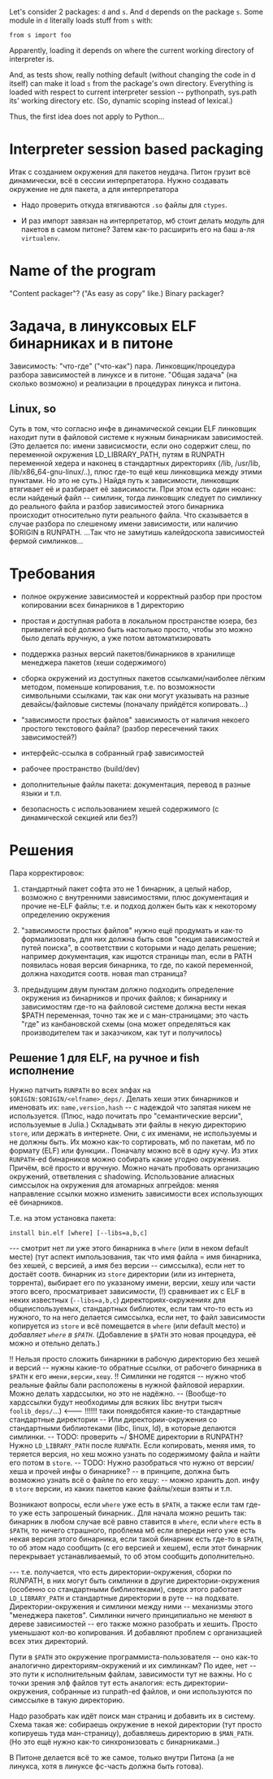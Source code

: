 Let's consider 2 packages: `d` and `s`.
And `d` depends on the package `s`.
Some module in `d` literally loads stuff from `s` with:

    from s import foo

Apparently, loading it depends on where the current working directory of interpreter is.

And, as tests show, really nothing default (without changing the code in d itself)
can make it load `s` from the package's own directory.
Everything is loaded with respect to current interpreter session -- pythonpath, sys.path its' working directory etc.
(So, dynamic scoping instead of lexical.)

Thus, the first idea does not apply to Python...


# Interpreter session based packaging

Итак с созданием окружения для пакетов неудача.
Питон грузит всё динамически, всё в сессии интерпретатора.
Нужно создавать окружение не для пакета, а для интерпретатора

* Надо проверить откуда втягиваются `.so` файлы для `ctypes`.

* И раз импорт завязан на интерпретатор, мб стоит делать модуль для пакетов в самом питоне?
  Затем как-то расширить его на баш а-ля `virtualenv`.




# Name of the program

"Content packager"?
("As easy as copy" like.)
Binary packager?





# Задача, в линуксовых ELF бинарниках и в питоне

Зависимость: "что-где" ("что-как") пара.
Линковщик/процедура разбора зависимостей в линуксе и в питоне.
"Общая задача" (на сколько возможно) и реализации в процедурах линукса и питона.

## Linux, so

Суть в том, что согласно инфе в динамической секции ELF
линковщик находит пути в файловой системе к нужным бинарникам зависимостей.
   (Это делается по:
   имени зависисмости, если оно содержит слеш,
   по переменной окружения LD_LIBRARY_PATH,
   путям в RUNPATH переменной хедера
   и наконец в стандартных директориях (/lib, /usr/lib, /lib/x86_64-gnu-linux/..),
   плюс где-то ещё кеш линковщика между этими пунктами.
   Но это не суть.)
Найдя путь к зависимости, линковщик втягивает её и разбирает её зависимости.
При этом есть один нюанс:
если найденый файл -- симлинк,
тогда линковщик следует по симлинку до реального файла
и разбор зависимостей этого бинарника происходит относительно пути реального файла.
Что сказывается в случае разбора по слешеному имени зависимости, или наличию $ORIGIN в RUNPATH.
...Так что не замутишь калейдоскопа зависимостей фермой симлинков...




# Требования

* полное окружение зависимостей и корректный разбор при простом копировании всех бинарников в 1 директорию

* простая и доступная работа в локальном пространстве юзера, без привилегий
  всё должно быть настолько просто, чтобы это можно было делать вручную, а уже потом автоматизировать

* поддержка разных версий пакетов/бинарников в хранилище менеджера пакетов (хеши содержимого)

* сборка окружений из доступных пакетов ссылками/наиболее лёгким методом, поменьше копирования,
  т.е. по возможности символьными ссылками, так как они могут указывать на разные девайсы/файловые системы
  (поначалу прийдётся копировать...)

* "зависимости простых файлов"
  зависимость от наличия некоего простого текстового файла?
  (разбор пересечений таких зависимостей?)

* интерфейс-ссылка в собранный граф зависимостей

* рабочее пространство (build/dev)

* дополнительные файлы пакета: документация, перевод в разные языки и т.п.

* безопасность с использованием хешей содержимого (с динамической секцией или без?)


# Решения

Пара корректировок:

1. стандартный пакет софта это не 1 бинарник,
   а целый набор, возможно с внутренними зависимостями,
   плюс документация и прочие не-ELF файлы;
   т.е. и подход должен быть как к некоторому определению окружения

2. "зависимости простых файлов" нужно ещё продумать и как-то формализовать,
   для них должна быть своя "секция зависимостей и путей поиска",
   в соответствии с которыми и надо делать решение;
   например документация, как ищются страницы man,
   если в PATH появилась новая версия бинарника,
   то где, по какой переменной, должна находится соотв. новая man страница?

3. предыдущим двум пунктам должно подходить определение окружения из бинарников и прочих файлов;
   к бинарнику и зависимостям где-то на файловой системе должна вести некая $PATH переменная,
   точно так же и с ман-страницами;
   это часть "где" из канбановской схемы
   (она может определяться как производителем так и заказчиком, как тут и получилось)


## Решение 1 для ELF, на ручное и fish исполнение

Нужно патчить `RUNPATH` во всех элфах на `$ORIGIN:$ORIGIN/<elfname>_deps/`.
Делать хеши этих бинарников и именовать их:
`name,version,hash` -- с надеждой что запятая никем не используется.
(Плюс, надо почитать про "семантические версии", используемые в Julia.)
Складывать эти файлы в некую директорию `store`, или держать в интернете.
Они, с их именами, не используемы и не должны быть.
Их можно как-то сортировать, мб по пакетам, мб по формату (ELF) или функции.. Поначалу можно всё в одну кучу.
Из этих `RUNPATH`-ed бинарников можно собирать какие угодно окружения.
Причём, всё просто и вручную. Можно начать пробовать организацию окружений, ответвления с shadowing.
Использование алиасных симссылок на окружения для атомарных апгрейдов:
меняя направление ссылки можно изменить зависимости всех использующих её бинарников.

Т.е. на этом установка пакета:

    install bin.elf [where] [--libs=a,b,c]

--- смотрит нет ли уже этого бинарника в `where` (или в неком default месте)
(тут аспект импользования, так что имя файла = имя бинарника, без хешей, с версией, а имя без версии -- симссылка),
если нет то достаёт соотв. бинарник из `store` директории (или из интернета, торрента),
выбирает его по указаному имени, версии, хешу или части этого всего,
просматривает зависимости,
(!) сравнивает их с ELF в неких известных (`--libs=a,b,c`) директориях-окружениях для общеиспользуемых, стандартных библиотек,
если там что-то есть из нужного, то на него делается симссылка, если нет, то файл зависимости копируется из `store`
и всё помещается в `where` (или default место)
и *добавляет `where` в `$PATH`*. (Добавление в `$PATH` это новая процедура, её можно и отельно делать.)

!! Нельзя просто сложить бинарники в рабочую директорию без хешей и версий -- нужны какие-то обратные ссылки,
от рабочего бинарника в `$PATH` к его `имени,версии,хешу`. !!
Симлинки не годятся -- нужно чтоб реальные файлы бали расположены в нужной файловой иерархии.
Можно делать хардссылки, но это не надёжно.
-- (Вообще-то хардссылки будут необходимы для всяких libc внутри тысяч `foolib_deps/`...) <--- !!!!!! таки понядобятся какие-то стандартные стандартные директории
-- Или директории-окружения со стандартными библиотеками (libc, linux, ld), в которые делаются симлинки.
-- TODO: проверить ~/ $HOME директории в RUNPATH? Нужно `LD_LIBRARY_PATH` после `RUNPATH`.
Если копировать, меняя имя, то теряется версия, но хеш можно узнать по содержимому файла и найти его потом в `store`.
-- TODO: Нужно разобраться что нужно от версии/хеша и прочей инфы о бинарнике?
-- в принципе, должна быть возможно узнать всё о файле по его хешу:
-- можно хранить доп. инфу в `store` версии, из каких пакетов какие файлы/хеши взяты и т.п.

Возникают вопросы, если `where` уже есть в `$PATH`, а также если там где-то уже есть запрошеный бинарник..
Для начала можно решить так:
бинарник в любом случае всё равно ставится в `where`,
если `where` есть в `$PATH`, то ничего страшного, проблема мб если впереди него уже есть некая версия этого бинарника,
если такой бинарник есть где-то в `$PATH`, то об этом надо сообщить (с его версией и хешем),
если этот бинарник перекрывает устанавливаемый, то об этом сообщить дополнительно.

--- т.е. получается, что есть директории-окружения, сборки по RUNPATH,
в них могут быть симлинки в другие директории-окружения (особенно со стандартными библиотеками),
сверх этого работает `LD_LIBRARY_PATH` и стандартные директории в руте -- на подхвате.
Директории-окружения и симлинки между ними -- механизмы этого "менеджера пакетов".
Симлинки ничего принципиально не меняют в дереве зависимостей -- его также можно разобрать и хешить.
Просто уменьшают кол-во копирования. И добавляют проблем с организацией всех этих директорий.

Пути в `$PATH` это окружение программиста-пользователя -- оно как-то аналогично директориям-окружений и их симлинкам?
По идее, нет -- это пути к исполнительным файлам, зависимости тут не важны.
Но с точки зрения элф файлов тут есть аналогия:
есть директории-окружения, собранные из runpath-ed файлов,
и они используются по симссылке в такую директорию.

Надо разобрать как идёт поиск ман страниц и добавить их в систему.
Схема такая же: собираешь окружение в некой директории (тут просто копируешь туда ман-страницу),
добавляешь директорию в `$MAN_PATH`.
(Но это ещё нужно как-то синхронизовать с бинарниками..)

В Питоне делается всё то же самое, только внутри Питона (а не линукса, хотя в линуксе фс-часть должна быть готова).






